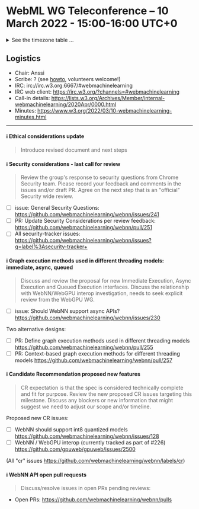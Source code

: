 # WebML WG Teleconference – 10 March 2022 - 15:00-16:00 UTC+0

<details><summary>See the timezone table ...</summary>
<table>
<tr><td> San Francisco (U.S.A. - California) <td> Thu, 10 March 2022 <td> 07:00 <td> UTC-8 hours
<tr><td> Boston (U.S.A. - Massachusetts) <td> Thu, 10 March 2022 <td> 10:00 <td> UTC-5 hours
<tr><td> London (United Kingdom - England) <td> Thu, 10 March 2022 <td> 15:00 <td> UTC+0 hours
<tr><td> Berlin (Germany) <td> Thu, 10 March 2022 <td> 16:00 <td> UTC+1 hours
<tr><td> Helsinki (Finland) <td> Thu, 10 March 2022 <td> 17:00 <td> UTC+2 hours
<tr><td> Shanghai (China) <td> Thu, 10 March 2022 <td> 23:00 <td> UTC+8 hours
<tr><td> Tokyo (Japan) <td> Fri, 11 March 2022 <td> 00:00 <td> UTC+9 hours
<tr><td> Corresponding UTC (GMT) <td> Thu, 10 March 2022 <td colspan=2> 15:00 UTC
</table>

Other locations: https://www.timeanddate.com/worldclock/fixedtime.html?iso=20220310T15
  </details>
  
## Logistics

* Chair: Anssi
* Scribe: ? (see [howto](https://github.com/webmachinelearning/meetings/blob/main/scribe-howto.md), volunteers welcome!)
* IRC: irc://irc.w3.org:6667/#webmachinelearning
* IRC web client: https://irc.w3.org/?channels=#webmachinelearning
* Call-in details: https://lists.w3.org/Archives/Member/internal-webmachinelearning/2020Apr/0000.html
* Minutes: https://www.w3.org/2022/03/10-webmachinelearning-minutes.html



---
#### ℹ️ Ethical considerations update

> Introduce revised document and next steps
  
#### ℹ️ Security considerations - last call for review

> Review the group's response to security questions from Chrome Security team. Please record your feedback and comments in the issues and/or draft PR. Agree on the next step that is an "official" Security wide review.

- [ ] issue: General Security Questions: https://github.com/webmachinelearning/webnn/issues/241
- [ ] PR: Update Security Considerations per review feedback: https://github.com/webmachinelearning/webnn/pull/251
- [ ] All security-tracker issues: https://github.com/webmachinelearning/webnn/issues?q=label%3Asecurity-tracker+

#### ℹ️  Graph execution methods used in different threading models: immediate, async, queued

> Discuss and review the proposal for new Immediate Execution, Async Execution and Queued Execution interfaces. Discuss the relationship with WebNN/WebGPU interop investigation, needs to seek explicit review from the WebGPU WG.

- [ ] issue: Should WebNN support async APIs? https://github.com/webmachinelearning/webnn/issues/230
  
Two alternative designs:
- [ ] PR: Define graph execution methods used in different threading models https://github.com/webmachinelearning/webnn/pull/255
- [ ] PR: Context-based graph execution methods for different threading models https://github.com/webmachinelearning/webnn/pull/257

#### ℹ️ Candidate Recommendation proposed new features

> CR expectation is that the spec is considered technically complete and fit for purpose. Review the new proposed CR issues targeting this milestone. Discuss any blockers or new information that might suggest we need to adjust our scope and/or timeline.

Proposed new CR issues:
- [ ] WebNN should support int8 quantized models https://github.com/webmachinelearning/webnn/issues/128
- [ ] WebNN / WebGPU interop (currently tracked as part of #226) https://github.com/gpuweb/gpuweb/issues/2500

(All "cr" issues https://github.com/webmachinelearning/webnn/labels/cr)

#### ℹ️ WebNN API open pull requests

> Discuss/resolve issues in open PRs pending reviews:

   - Open PRs: https://github.com/webmachinelearning/webnn/pulls
